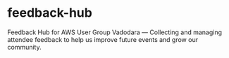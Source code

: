 # feedback-hub
Feedback Hub for AWS User Group Vadodara — Collecting and managing attendee feedback to help us improve future events and grow our community.
